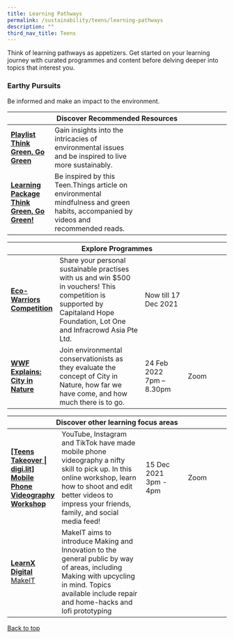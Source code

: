 ```yaml
---
title: Learning Pathways
permalink: /sustainability/teens/learning-pathways
description: ""
third_nav_title: Teens
---
```

Think of learning pathways as appetizers. Get started on your learning journey with curated programmes and content before delving deeper into topics that interest you.

<h3 class="has-text-jade"><b>Earthy Pursuits</b></h3>
Be informed and make an impact to the environment.
<div class="horizontal-scroll margin--bottom--lg">
  <table class="generic-table">
    <thead>
      <tr>
        <th colspan="4" class="is-uppercase has-weight-normal has-text-jade">Discover Recommended Resources</th>
      </tr>
    </thead>
    <tbody>
      <tr>
        <td style="width: 20%;"><a href="/sustainability/teens/content" class="has-text-jade"><b> Playlist<br>Think Green, Go Green</b></a></td>
        <td style="width: 40%;"> Gain insights into the intricacies of environmental issues and be inspired to live more sustainably.</td>
        <td style="width: 20%;"> </td>
        <td style="width: 20%;"> </td>
      </tr>
      <tr>
        <td><a href="/sustainability/teens/content" class="has-text-jade"><b> Learning Package<br>Think Green, Go Green!</b></a></td>
        <td> Be inspired by this Teen.Things article on environmental mindfulness and green habits, accompanied by videos and recommended reads.</td>
        <td></td>
        <td> </td>
      </tr>
    </tbody>
  </table>
</div>

<div class="horizontal-scroll margin--bottom--lg">
  <table class="generic-table">
    <thead>
      <tr>
        <th colspan="4" class="is-uppercase has-weight-normal has-text-jade">Explore Programmes</th>
      </tr>
    </thead>
    <tbody>
      <tr>
        <td style="width: 20%;"><a href="https://file.go.gov.sg/rulesforecowarriors.pdf" target="_blank" class="has-text-jade"><b> Eco-Warriors Competition</b></a></td>
        <td style="width: 40%;"> Share your personal sustainable practises with us and win $500 in vouchers! This competition is supported by Capitaland Hope Foundation, Lot One and Infracrowd Asia Pte Ltd. </td>
        <td style="width: 20%;"> Now till 17 Dec 2021</td>
        <td style="width: 20%;"></td>
      </tr>
      <tr>
        <td><a href="#" target="_blank" class="has-text-jade"><b> WWF Explains: City in Nature</b></a></td>
        <td> Join environmental conservationists as they evaluate the concept of City in Nature, how far we have come, and how much there is to go.</td>
        <td>24 Feb 2022<br>7pm – 8.30pm</td>
        <td>Zoom</td>
      </tr>
    </tbody>
  </table>
</div>

<div class="horizontal-scroll margin--bottom--lg">
  <table class="generic-table">
    <thead>
      <tr>
        <th colspan="4" class="is-uppercase has-weight-normal has-text-jade">Discover other learning focus areas</th>
      </tr>
    </thead>
    <tbody>
      <tr>
        <td style="width: 20%;"><a href="http://go.gov.sg/nlb-teensprogs" target="_blank" class="has-text-jade"><b>[Teens Takeover | digi.lit] Mobile Phone Videography Workshop</b></a></td>
        <td style="width: 40%;">YouTube, Instagram and TikTok have made mobile phone videography a nifty skill to pick up. In this online workshop, learn how to shoot and edit better videos to impress your friends, family, and social media feed!</td>
        <td style="width: 20%;">15 Dec 2021<br>3pm - 4pm</td>
        <td style="width: 20%;">Zoom</td>
      </tr>
			      <tr>
        <td style="width: 20%;"><a href="https://codesg.imda.gov.sg/in-community/makeit-at-libraries/" target="_blank" class="has-text-jade"><b>LearnX Digital</b><br>MakeIT</a></td>
        <td style="width: 40%;">MakeIT aims to introduce Making and Innovation to the general public by way of areas, including Making with upcycling in mind. Topics available include repair and home-hacks and lofi prototyping<br></td>
        <td style="width: 20%;"></td>
        <td style="width: 20%;"></td>
      </tr>
  </tbody>
  </table>
</div>

<p class="has-text-right margin--top--xl"><a href="#main-content" class="has-text-jade">Back to top</a></p>